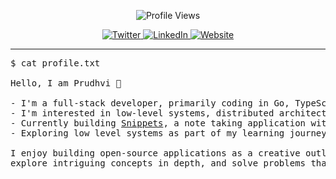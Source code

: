 <p align="center">
  <img src="https://komarev.com/ghpvc/?username=prudhvideep&color=green" alt="Profile Views" />
</p>

<p align="center">
  <a href="https://twitter.com/prudhvideep1996" target="_blank">
    <img src="https://img.shields.io/badge/Twitter-Prudhvi%20Deep-1DA1F2?style=flat&logo=twitter&logoColor=white" alt="Twitter" />
</a>
  <a href="https://www.linkedin.com/in/prudhvideep" target="_blank">
    <img src="https://img.shields.io/badge/LinkedIn-Prudhvi%20Deep-0A66C2?style=flat&logo=linkedin&logoColor=white" alt="LinkedIn" />
  </a>
  <a href="https://prudhvi.pages.dev/" target="_blank">
    <img src="https://img.shields.io/badge/Blog-prudhvi.pages.dev-1abc9c?style=flat&logo=world&logoColor=white" alt="Website" />
  </a>
</p>

---

<pre>
$ cat profile.txt

Hello, I am Prudhvi 👋

- I'm a full-stack developer, primarily coding in Go, TypeScript and Python.
- I'm interested in low-level systems, distributed architectures, artificial intelligence, and crafting intuitive user interfaces.
- Currently building <a href="https://github.com/prudhvideep/Snippets">Snippets</a>, a note taking application with minimal visual noise. 
- Exploring low level systems as part of my learning journey.

I enjoy building open-source applications as a creative outlet, enabling me to act on and refine ideas, 
explore intriguing concepts in depth, and solve problems that can positively impact people's lives. 
</pre>
